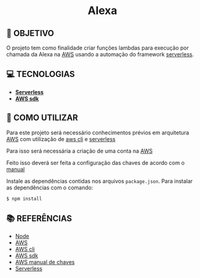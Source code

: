 <h1 align=center>
  Alexa
</h1>

## **:rocket: OBJETIVO**

O projeto tem como finalidade criar funções lambdas para execução por chamada da Alexa na [AWS][aws] usando a automação do framework [serverless][serverless].

## **:computer: TECNOLOGIAS**

- **[Serverless][serverless]** 
- **[AWS sdk][aws_sdk]**


## **:wine_glass: COMO UTILIZAR**

Para este projeto será necessário conhecimentos prévios em arquitetura [AWS][aws] com utilização de [aws cli][aws_cli] e [serverless][serverless]

Para isso será necessária a criação de uma conta na [AWS][aws] 

Feito isso deverá ser feita a configuração das chaves de acordo com o [manual][aws_manual_key]

Instale as dependências contidas nos arquivos `package.json`. Para instalar as dependências com o comando:

```sh
$ npm install
```



## **:books: REFERÊNCIAS**

- [Node][node]
- [AWS][aws]
- [AWS cli][aws_cli]
- [AWS sdk][aws_sdk]
- [AWS manual de chaves][aws_manual_key]
- [Serverless][serverless]


<!-- Techs -->


[node]: https://nodejs.org/en/

[serverless]: https://www.serverless.com/

[aws]: https://aws.amazon.com/pt/?nc2=h_lg

[aws_manual_key]: https://docs.aws.amazon.com/pt_br/cli/latest/userguide/cli-configure-envvars.html

[aws_cli]: https://docs.aws.amazon.com/pt_br/cli/latest/userguide/install-cliv2.html

[aws_sdk]: https://aws.amazon.com/pt/sdk-for-javascript/
